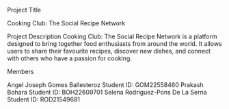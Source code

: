 Project Title

Cooking Club: The Social Recipe Network

Project Description
Cooking Club: The Social Recipe Network is a platform designed to bring together food enthusiasts from around the world. It allows users to share their favourite recipes, discover new dishes, and connect with others who have a passion for cooking.

Members

Angel Joseph Gomes Ballesteroz Student ID: GOM22558460
Prakash Bohara Student ID: BOH22609701
Selena Rodríguez-Pons De La Serna Student ID: ROD21549681
